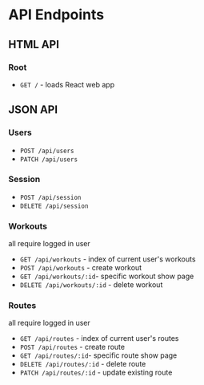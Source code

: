 # API Endpoints

## HTML API

### Root

- `GET /` - loads React web app

## JSON API

### Users

- `POST /api/users`
- `PATCH /api/users`

### Session

- `POST /api/session`
- `DELETE /api/session`

### Workouts
all require logged in user

- `GET /api/workouts` - index of current user's workouts
- `POST /api/workouts` - create workout
- `GET /api/workouts/:id`- specific workout show page
- `DELETE /api/workouts/:id` - delete workout

### Routes
all require logged in user

- `GET /api/routes` - index of current user's routes
- `POST /api/routes` - create route
- `GET /api/routes/:id`- specific route show page
- `DELETE /api/routes/:id` - delete route
- `PATCH /api/routes/:id` - update existing route

